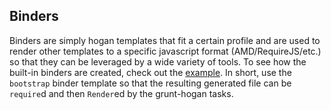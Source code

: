## Binders ##

Binders are simply hogan templates that fit a certain profile and are used to render other templates to
a specific javascript format (AMD/RequireJS/etc.) so that they can be leveraged by a wide variety of 
tools. 
To see how the built-in binders are created, check out the 
[example](https://github.com/automatonic/grunt-hogan/blob/master/example/grunt.js).
In short, use the `bootstrap` binder template so that the resulting generated
file can be `require`d and then `Render`ed by the grunt-hogan tasks. 
